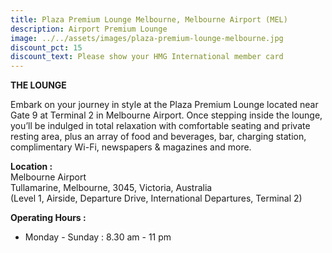 ```yaml
---
title: Plaza Premium Lounge Melbourne, Melbourne Airport (MEL)
description: Airport Premium Lounge
image: ../../assets/images/plaza-premium-lounge-melbourne.jpg
discount_pct: 15
discount_text: Please show your HMG International member card
---
```

**THE LOUNGE**

Embark on your journey in style at the Plaza Premium Lounge located near Gate 9 at Terminal 2 in Melbourne Airport. Once stepping inside the lounge, you’ll be indulged in total relaxation with comfortable seating and private resting area, plus an array of food and beverages, bar, charging station, complimentary Wi-Fi, newspapers & magazines and more. 

**Location :**\
Melbourne Airport\
Tullamarine, Melbourne, 3045, Victoria, Australia\
(Level 1, Airside, Departure Drive, International Departures, Terminal 2)

**Operating Hours :**

* Monday - Sunday : 8.30 am - 11 pm
